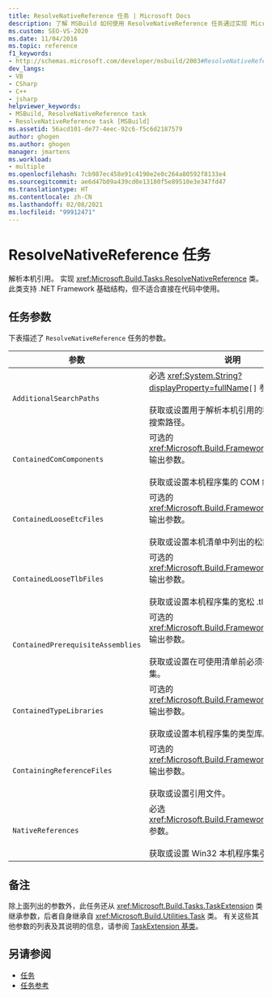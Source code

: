 ```yaml
---
title: ResolveNativeReference 任务 | Microsoft Docs
description: 了解 MSBuild 如何使用 ResolveNativeReference 任务通过实现 Microsoft.Build.Tasks.ResolveNativeReference 类来解析本机引用。
ms.custom: SEO-VS-2020
ms.date: 11/04/2016
ms.topic: reference
f1_keywords:
- http://schemas.microsoft.com/developer/msbuild/2003#ResolveNativeReference
dev_langs:
- VB
- CSharp
- C++
- jsharp
helpviewer_keywords:
- MSBuild, ResolveNativeReference task
- ResolveNativeReference task [MSBuild]
ms.assetid: 56acd101-de77-4eec-92c6-f5c6d2187579
author: ghogen
ms.author: ghogen
manager: jmartens
ms.workload:
- multiple
ms.openlocfilehash: 7cb987ec458e91c4190e2e0c264a80592f8133e4
ms.sourcegitcommit: ae6d47b09a439cd0e13180f5e89510e3e347fd47
ms.translationtype: HT
ms.contentlocale: zh-CN
ms.lasthandoff: 02/08/2021
ms.locfileid: "99912471"
---
```

# <a name="resolvenativereference-task"></a>ResolveNativeReference 任务

解析本机引用。 实现 <xref:Microsoft.Build.Tasks.ResolveNativeReference> 类。 此类支持 .NET Framework 基础结构，但不适合直接在代码中使用。

## <a name="task-parameters"></a>任务参数

 下表描述了 `ResolveNativeReference` 任务的参数。

|参数|说明|
|---------------|-----------------|
|`AdditionalSearchPaths`|必选 <xref:System.String?displayProperty=fullName>`[]` 参数。<br /><br /> 获取或设置用于解析本机引用的程序集标识的搜索路径。|
|`ContainedComComponents`|可选的 <xref:Microsoft.Build.Framework.ITaskItem>`[]` 输出参数。<br /><br /> 获取或设置本机程序集的 COM 组件。|
|`ContainedLooseEtcFiles`|可选的 <xref:Microsoft.Build.Framework.ITaskItem>`[]` 输出参数。<br /><br /> 获取或设置本机清单中列出的松散 Etc 文件。|
|`ContainedLooseTlbFiles`|可选的 <xref:Microsoft.Build.Framework.ITaskItem>`[]` 输出参数。<br /><br /> 获取或设置本机程序集的宽松 .tlb 文件。|
|`ContainedPrerequisiteAssemblies`|可选的 <xref:Microsoft.Build.Framework.ITaskItem>`[]` 输出参数。<br /><br /> 获取或设置在可使用清单前必须存在的程序集。|
|`ContainedTypeLibraries`|可选的 <xref:Microsoft.Build.Framework.ITaskItem>`[]` 输出参数。<br /><br /> 获取或设置本机程序集的类型库。|
|`ContainingReferenceFiles`|可选的 <xref:Microsoft.Build.Framework.ITaskItem>`[]` 输出参数。<br /><br /> 获取或设置引用文件。|
|`NativeReferences`|必选 <xref:Microsoft.Build.Framework.ITaskItem>`[]` 参数。<br /><br /> 获取或设置 Win32 本机程序集引用。|

## <a name="remarks"></a>备注

 除上面列出的参数外，此任务还从 <xref:Microsoft.Build.Tasks.TaskExtension> 类继承参数，后者自身继承自 <xref:Microsoft.Build.Utilities.Task> 类。 有关这些其他参数的列表及其说明的信息，请参阅 [TaskExtension 基类](../msbuild/taskextension-base-class.md)。

## <a name="see-also"></a>另请参阅

- [任务](../msbuild/msbuild-tasks.md)
- [任务参考](../msbuild/msbuild-task-reference.md)
